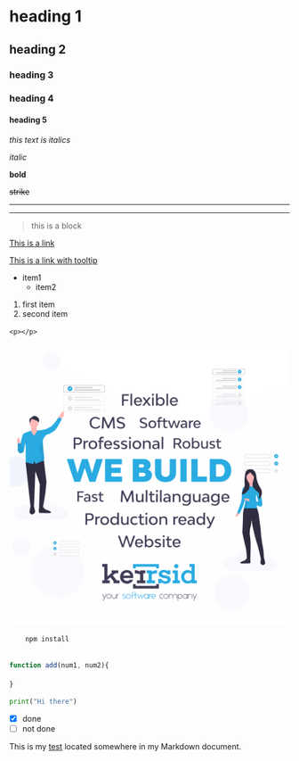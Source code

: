 # heading 1
## heading 2
### heading 3
### heading 4
#### heading 5

<!-- Italics -->
*this text is italics*

_italic_

<!-- Bold -->
**bold**

<!-- Strike Through-->
~~strike~~

<!-- Horizontal Line -->

--- 
___

<!-- Block quote -->
> this is a block

<!--  links -->
[This is a link](README.md)

[This is a link with tooltip](kerrsid.png "tooltip")

<!-- Unordered List -->
* item1
    * item2

<!--Ordered List-->

1. first item
2. second item

<!-- inline code block-->
`<p></p>`

<!--Images-->

![Kerrsid Net](kerrsid.png)


<!-- github md-->

<!-- Bash script block -->

```bash
    npm install
    
```

<!-- JS Block-->

```javascript
function add(num1, num2){

}

```

<!-- Python block-->

```python
print("Hi there")
```


<!-- task list -->
* [x] done
* [ ] not done

<!-- variables -->
This is my [test] located somewhere in my Markdown document.

[test]: test
